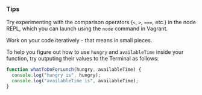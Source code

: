 ### Tips

Try experimenting with the comparison operators (`<`, `>`, `===`, etc.) in the node REPL, which you can launch using the `node` command in Vagrant. 

Work on your code iteratively - that means in small pieces. 

To help you figure out how to use `hungry` and `availableTime` inside your function, try outputing their values to the Terminal as follows:

```javascript
function whatToDoForLunch(hungry, availableTime) {
  console.log("hungry is", hungry);
  console.log("availableTime is", availableTime);
}
```